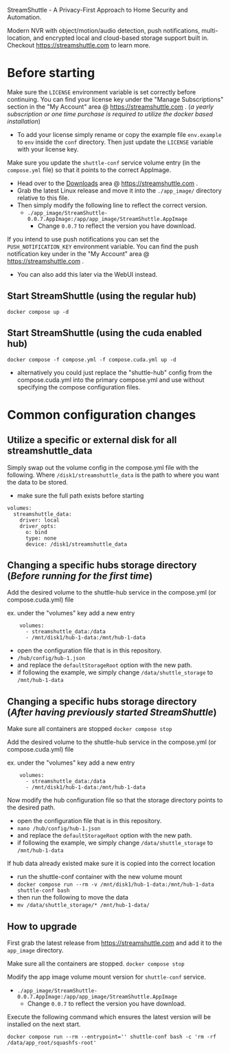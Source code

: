 StreamShuttle - A Privacy-First Approach to Home Security and Automation.

Modern NVR with object/motion/audio detection, push notifications, multi-location, and encrypted local and cloud-based storage support built in. Checkout https://streamshuttle.com to learn more.

# Before starting

Make sure the `LICENSE` environment variable is set correctly before continuing. You can find your license key under the "Manage Subscriptions" section in the "My Account" area @ https://streamshuttle.com . (*a yearly subscription or one time purchase is required to utilize the docker based installation*)
 - To add your license simply rename or copy the example file `env.example` to `env` inside the `conf` directory. Then just update the `LICENSE` variable with your license key.

Make sure you update the `shuttle-conf` service volume entry (in the `compose.yml` file) so that it points to the correct AppImage.
 - Head over to the <a href="https://streamshuttle.com/shop/release/release/index">Downloads</a> area @ https://streamshuttle.com .
 - Grab the latest Linux release and move it into the `./app_image/` directory relative to this file.
 - Then simply modify the following line to reflect the correct version.
    - `./app_image/StreamShuttle-0.0.7.AppImage:/app/app_image/StreamShuttle.AppImage`
      - Change `0.0.7` to reflect the version you have download.

If you intend to use push notifications you can set the `PUSH_NOTIFICATION_KEY` environment variable. You can find the push notification key under in the "My Account" area @ https://streamshuttle.com .
 - You can also add this later via the WebUI instead.

## Start StreamShuttle (using the regular hub)
`docker compose up -d`

## Start StreamShuttle (using the cuda enabled hub)
`docker compose -f compose.yml -f compose.cuda.yml up -d`
 - alternatively you could just replace the "shuttle-hub" config from the compose.cuda.yml into the primary compose.yml
and use without specifying the compose configuration files.

# Common configuration changes

## Utilize a specific or external disk for all streamshuttle_data
Simply swap out the volume config in the compose.yml file with the following. Where `/disk1/streamshuttle_data` is the path to where you want the data to be stored.
 - make sure the full path exists before starting
```
volumes:
  streamshuttle_data:
    driver: local
    driver_opts:
      o: bind
      type: none
      device: /disk1/streamshuttle_data
```

## Changing a specific hubs storage directory (*Before running for the first time*)
Add the desired volume to the shuttle-hub service in the compose.yml (or compose.cuda.yml) file

ex. under the "volumes" key add a new entry
```
    volumes:
      - streamshuttle_data:/data
      - /mnt/disk1/hub-1-data:/mnt/hub-1-data
```
- open the configuration file that is in this repository.
 - `/hub/config/hub-1.json`
 - and replace the `defaultStorageRoot` option with the new path.
 - if following the example, we simply change  `/data/shuttle_storage` to `/mnt/hub-1-data`


## Changing a specific hubs storage directory (*After having previously started StreamShuttle*)
Make sure all containers are stopped
`docker compose stop`

Add the desired volume to the shuttle-hub service in the compose.yml (or compose.cuda.yml) file

ex. under the "volumes" key add a new entry
```
    volumes:
      - streamshuttle_data:/data
      - /mnt/disk1/hub-1-data:/mnt/hub-1-data
```

Now modify the hub configuration file so that the storage directory
points to the desired path.

- open the configuration file that is in this repository.
 - `nano /hub/config/hub-1.json`
 - and replace the `defaultStorageRoot` option with the new path.
 - if following the example, we simply change  `/data/shuttle_storage` to `/mnt/hub-1-data`

If hub data already existed make sure it is copied into the correct location
 - run the shuttle-conf container with the new volume mount
  - `docker compose run --rm -v /mnt/disk1/hub-1-data:/mnt/hub-1-data shuttle-conf bash`
  - then run the following to move the data
  - `mv /data/shuttle_storage/* /mnt/hub-1-data/`

## How to upgrade
First grab the latest release from https://streamshuttle.com and add it to the `app_image` directory.

Make sure all the containers are stopped.
`docker compose stop`

Modify the app image volume mount version for `shuttle-conf` service.

- `./app_image/StreamShuttle-0.0.7.AppImage:/app/app_image/StreamShuttle.AppImage`
  - Change `0.0.7` to reflect the version you have download.

Execute the following command which ensures the latest version will be installed on the next start.
```
docker compose run --rm --entrypoint='' shuttle-conf bash -c 'rm -rf /data/app_root/squashfs-root'
```

